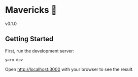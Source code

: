 # Mavericks 🌊

v0.1.0

## Getting Started

First, run the development server:

```bash
yarn dev
```

Open [http://localhost:3000](http://localhost:3000) with your browser to see the result.
